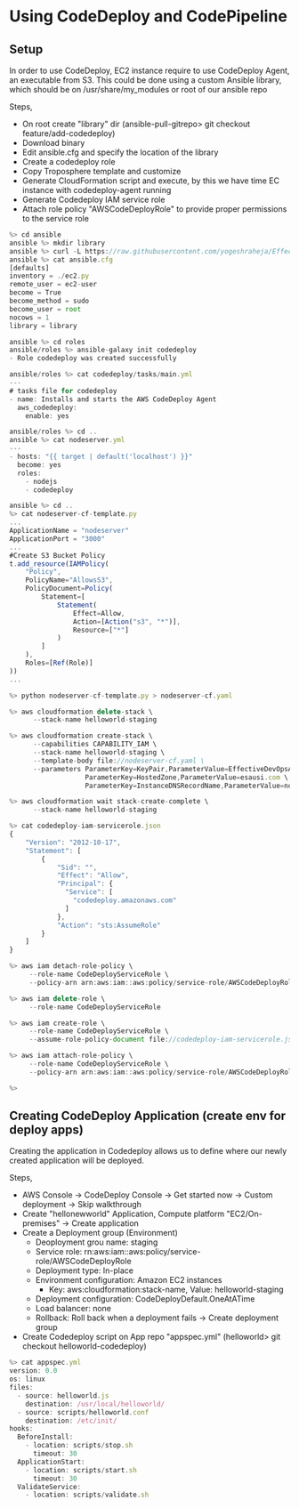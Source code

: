 # Using CodeDeploy and CodePipeline

## Setup
In order to use CodeDeploy, EC2 instance require to use CodeDeploy Agent, an executable from S3.
This could be done using a custom Ansible library, which should be on /usr/share/my_modules or root of our ansible repo

Steps,
- On root create "library" dir (ansible-pull-gitrepo> git checkout feature/add-codedeploy)
- Download binary
- Edit ansible.cfg and specify the location of the library
- Create a codedeploy role
- Copy Troposphere template and customize
- Generate CloudFormation script and execute, by this we have time EC instance with codedeploy-agent running
- Generate Codedeploy IAM service role
- Attach role policy "AWSCodeDeployRole" to provide proper permissions to the service role

```js
%> cd ansible
ansible %> mkdir library
ansible %> curl -L https://raw.githubusercontent.com/yogeshraheja/Effective-DevOps-with-AWS/master/Chapter05/ansible/library/aws_codedeploy > library/aws_codedeploy
ansible %> cat ansible.cfg
[defaults]
inventory = ./ec2.py
remote_user = ec2-user
become = True
become_method = sudo
become_user = root
nocows = 1
library = library

ansible %> cd roles
ansible/roles %> ansible-galaxy init codedeploy
- Role codedeploy was created successfully

ansible/roles %> cat codedeploy/tasks/main.yml
---
# tasks file for codedeploy
- name: Installs and starts the AWS CodeDeploy Agent
  aws_codedeploy:
    enable: yes

ansible/roles %> cd ..
ansible %> cat nodeserver.yml
---
- hosts: "{{ target | default('localhost') }}"
  become: yes
  roles:
    - nodejs
    - codedeploy

ansible %> cd ..
%> cat nodeserver-cf-template.py
...
ApplicationName = "nodeserver"
ApplicationPort = "3000"
...
#Create S3 Bucket Policy
t.add_resource(IAMPolicy(
    "Policy",
    PolicyName="AllowsS3",
    PolicyDocument=Policy(
        Statement=[
            Statement(
                Effect=Allow,
                Action=[Action("s3", "*")],
                Resource=["*"]
            )
        ]
    ),
    Roles=[Ref(Role)]
))
...

%> python nodeserver-cf-template.py > nodeserver-cf.yaml

%> aws cloudformation delete-stack \
      --stack-name helloworld-staging 

%> aws cloudformation create-stack \
      --capabilities CAPABILITY_IAM \
      --stack-name helloworld-staging \
      --template-body file://nodeserver-cf.yaml \
      --parameters ParameterKey=KeyPair,ParameterValue=EffectiveDevOpsAWS \
                   ParameterKey=HostedZone,ParameterValue=esausi.com \
                   ParameterKey=InstanceDNSRecordName,ParameterValue=nodeserver

%> aws cloudformation wait stack-create-complete \
      --stack-name helloworld-staging

%> cat codedeploy-iam-servicerole.json
{
    "Version": "2012-10-17",
    "Statement": [
        {
            "Sid": "",
            "Effect": "Allow",
            "Principal": {
              "Service": [
                "codedeploy.amazonaws.com"
              ]
            },
            "Action": "sts:AssumeRole"
        }
    ]
}

%> aws iam detach-role-policy \
     --role-name CodeDeployServiceRole \
     --policy-arn arn:aws:iam::aws:policy/service-role/AWSCodeDeployRole

%> aws iam delete-role \
     --role-name CodeDeployServiceRole 

%> aws iam create-role \
     --role-name CodeDeployServiceRole \
     --assume-role-policy-document file://codedeploy-iam-servicerole.json 

%> aws iam attach-role-policy \
     --role-name CodeDeployServiceRole \
     --policy-arn arn:aws:iam::aws:policy/service-role/AWSCodeDeployRole

%> 
```

## Creating CodeDeploy Application (create env for deploy apps)
Creating the application in Codedeploy allows us to define where our newly created application will be deployed.

Steps,
- AWS Console -> CodeDeploy Console -> Get started now -> Custom deployment -> Skip walkthrough
- Create "hellonewworld" Application, Compute platform "EC2/On-premises" -> Create application
- Create a Deployment group (Environment)
  - Deoployment grou name: staging
  - Service role: rn:aws:iam::aws:policy/service-role/AWSCodeDeployRole
  - Deployment type: In-place
  - Environment configuration: Amazon EC2 instances
    - Key: aws:cloudformation:stack-name, Value: helloworld-staging
  - Deployment configuration: CodeDeployDefault.OneAtATime
  - Load balancer: none
  - Rollback: Roll back when a deployment fails
  -> Create deployment group
- Create Codedeploy script on App repo "appspec.yml"  (helloworld> git checkout helloworld-codedeploy)

```js
%> cat appspec.yml
version: 0.0
os: linux
files:
  - source: helloworld.js
    destination: /usr/local/helloworld/
  - source: scripts/helloworld.conf
    destination: /etc/init/
hooks:
  BeforeInstall:
    - location: scripts/stop.sh
      timeout: 30
  ApplicationStart:
    - location: scripts/start.sh
      timeout: 30
  ValidateService:
    - location: scripts/validate.sh

```

